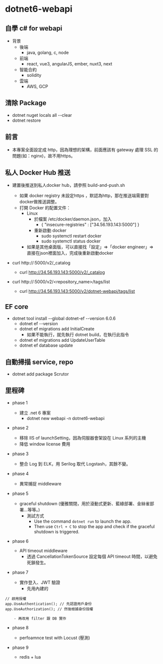 # dotnet6-webapi

## 自學 c# for webapi

- 背景
    - 後端
        - java, golang, c, node
    - 前端
        - react, vue3, angularJS, ember, nuxt3, next
    - 智能合約
        - solidity
    - 雲端
        - AWS, GCP

## 清除 Package

- dotnet nuget locals all --clear
- dotnet restore

## 前言

- 本專案全面設定成 http，因為理想的架構，前面應該有 gateway 處理 SSL 的問題(如：nginx)，故不用https。

## 私人 Docker Hub 推送

- 建置後推送到私人docker hub，請參照 build-and-push.sh 
    - 如果 docker registry 未設定https ，默認為http，那在推送端需要對docker做推送調整。
    - 打開 Docker 的配置文件：
        - Linux
            - 於檔案 /etc/docker/daemon.json，加入
                - { "insecure-registries" : ["34.56.193.143:5000"] }
            - 重新啟動 docker
                - sudo systemctl restart docker
                - sudo systemctl status docker
        - 如果是其他桌面版，可以直接找「設定」=>「docker engineer」=> 直接在json裡面加入，完成後重新啟動docker

- curl http://<your-gcp-vm-ip>:5000/v2/_catalog
    - curl http://34.56.193.143:5000/v2/_catalog

- curl http://<your-gcp-vm-ip>:5000/v2/<repository_name>/tags/list
    - curl http://34.56.193.143:5000/v2/dotnet-webapi/tags/list

## EF core

- dotnet tool install --global dotnet-ef --version 6.0.6
    - dotnet ef --version
    - dotnet ef migrations add InitialCreate
        - 如果不能執行，就先執行 dotnet build，在執行此指令
    - dotnet ef migrations add UpdateUserTable
    - dotnet ef database update
    
## 自動掃描 service, repo

- dotnet add package Scrutor

## 里程碑

- phase 1
    - 建立 .net 6 專案
        - dotnet new webapi -n dotnet6-webapi 

- phase 2
    - 移除 IIS of launchSetting，因為伺服器會架設在 Linux 系列的主機
    - 降低 window license 費用

- phase 3
    - 整合 Log 到 ELK，用 Serilog 取代 Logstash，其餘不變。

- phase 4
    - 異常捕捉 middleware

- phase 5
    - graceful shutdown (優雅關閉，用於滾動式更新、藍綠部署、金絲雀部署...等等。)
        - 測試方式
            - Use the command `dotnet run` to launch the app.
            - Then use `Ctrl + C` to stop the app and check if the graceful shutdown is triggered.

- phase 6
    - API timeout middleware
        - 透過 CancellationTokenSource 設定每個 API timeout 時間，以避免死鎖發生。

- phase 7
    - 實作登入、JWT 驗證
        - 先用內建的
```
// 啟用授權
app.UseAuthentication(); // 先認證用戶身份
app.UseAuthorization(); // 然後根據身份授權
```
        - 再改用 filter 跟 DB 實作

- phase 8
    - perfoamnce test with Locust (壓測)

- phase 9
    - redis + lua 
